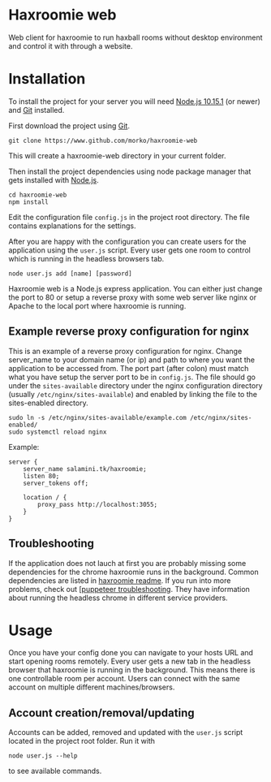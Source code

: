 # Haxroomie web

Web client for haxroomie to run haxball rooms without desktop environment and control it with through a website.

# Installation

To install the project for your server you will need [Node.js 10.15.1](https://nodejs.org/en/) (or newer) and [Git](https://git-scm.com/) installed.

First download the project using [Git](https://git-scm.com/).
```
git clone https://www.github.com/morko/haxroomie-web
```
This will create a haxroomie-web directory in your current folder.

Then install the project dependencies using node package manager that gets installed with [Node.js](https://nodejs.org/en/).
```
cd haxroomie-web
npm install
```

Edit the configuration file `config.js` in the project root directory. The file contains explanations for the settings.

After you are happy with the configuration you can create users for the application using the `user.js` script. Every user gets one room to control which is running in the headless browsers tab.

```
node user.js add [name] [password]
```

Haxroomie web is a Node.js express application. You can either just change the port to 80 or setup a reverse proxy with some web server like nginx or Apache to the local port where haxroomie is running.

## Example reverse proxy configuration for nginx

This is an example of a reverse proxy configuration for nginx. Change server_name to your domain name (or ip) and path to where you want the application to be accessed from. The port part (after colon) must match what you have setup the server port to be in `config.js`. The file should go under the `sites-available` directory under the nginx configuration directory (usually `/etc/nginx/sites-available`) and enabled by linking the file to the sites-enabled directory.

```
sudo ln -s /etc/nginx/sites-available/example.com /etc/nginx/sites-enabled/
sudo systemctl reload nginx
```

Example:

```
server {
    server_name salamini.tk/haxroomie;
    listen 80;
    server_tokens off;

    location / {
        proxy_pass http://localhost:3055;
    }
}
```

## Troubleshooting

If the application does not lauch at first you are probably missing some dependencies for the chrome haxroomie runs in the background. Common dependencies are listed in [haxroomie readme](https://github.com/morko/haxroomie#troubleshooting). If you run into more problems, check out [[puppeteer troubleshooting](https://github.com/GoogleChrome/puppeteer/blob/master/docs/troubleshooting.md). They have information about running the headless chrome in different service providers.

# Usage

Once you have your config done you can navigate to your hosts URL and start opening rooms remotely. Every user gets a new tab in the headless browser that haxroomie is running in the background. This means there is one controllable room per account. Users can connect with the same account on multiple different machines/browsers.

## Account creation/removal/updating

Accounts can be added, removed and updated with the `user.js` script located in the project root folder. Run it with
```
node user.js --help
```
to see available commands.